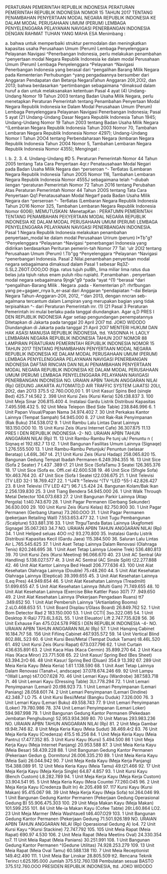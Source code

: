  PERATURAN PEMERINTAH REPUBLIK INDONESIA PERATURAN PEMERINTAH REPUBLIK INDONESIA NOMOR 15 TAHUN 2017 TENTANG PENAMBAHAN PENYERTAAN MODAL NEGARA REPUBLIK INDONESIA KE DALAM MODAL PERUSAHAAN UMUM (PERUM) LEMBAGA PENYELENGGARA PELAYANAN NAVIGASI PENERBANGAN INDONESIA
DENGAN RAHMAT TUHAN YANG MAHA ESA
Menimbang :

a. bahwa untuk memperbaiki struktur permodalan dan meningkatkan kapasitas usaha Perusahaan Umum (Perum) Lembaga Penyelenggara Pelayanan Navigasi ^Penerbangan Indonesia, perlu melakukan penambahan ^penyertaan modal Negara Republik Indonesia ke dalam modal Perusahaan Umum (Perum) Lembaga Penyelenggara ^Pelayanan ^Navigasi Penerbangan Indonesia yang berasal dari ^pengalihan Barang Milik Negara pada Kementerian Perhubungan ^yang pengadaannya bersumber dari Anggaran Pendapatan dan Betanja NegaraTahun Anggaran 20ll,2Ol2, dan 2013; bahwa berdasarkan ^pertimbangan sebagaimana ^dimaksud dalam huruf a dan untuk melaksanakan ketentuan Pasal 4 ayat (4) Undang-Undang Nomor 19 Tahun 2003 tentang Badan Usaha Milik Negara, perlu menetapkan Peraturan Pemerintah tentang Penambahan Penyertaan Modal Negara Republik Indonesia ke Dalam Modal Perusahaan Umum (Perum) Lembaga Penyelenggara Pelayanan Navigasi Penerbangan Indonesia; Pasal 5 ayat (21 Undang-Undang Dasar Negara Republik Indonesia Tahun 1945; Undang-Undang Nomor 19 Tahun 2003 tentang Badan Usaha Milik Negara ^(Lembaran Negara Republik Indonesia Tahun 2003 Nomor 70, Tambahan Lembaran Negara Republik Indonesia Nomor 4297); Undang-Undang Nomor I Tahun 2OO4 tentang Perbendaharaan Negara (kmbaran Negara Republik Indonesia Tahun 2O04 Nomor 5, Tambahan Lembaran Negara Republik Indonesia Nomor 4355);
Mengingat :

l.
b.
2.
3.
4. Undang-Undang #D 5. Peraturan Pemerintah Nomor 44 Tahun 2005 tentang Tata Cara Penyertaan 4qr.r Penatausahaan Modal Negari pada Badan Usaha Milik Negara dan ^perseroan ^- Ter6atas (Lembaran Negara Republik Indonesia Tahun 20OS Nomor 116, Tambahan Lembaran Negara Republik Indonesia Nomor 4555J sebagaimana telah ^-diubah iiengan ^peraturan Pemerintah Nomor 72 Tahun 2O16 tentang Perubahan Atas Peraturan Pemerintah Nomor 44 Tahun 2O0S tentang Tata Cara Penyertaan Qq1 Penatausahaan Modal Negarf pada Badan Usaha Milik Negara dan ^perseroan ^- Ter6atas (Lembaran Negara Republik Indonesia Tahun 2O16 Nomor 325, Tambahan Lembaran Negara Republik Indonesia Nomor 6006);
MEMUTUSKAN:
 MenetapKan : PERATUMN PEMERINTAH TENTANG PENAMBAHAN PEI{YERTAAN MODAL NEGARA REPUBLIK INDONESIA KE DALAM MODAL PERUSAHAAN UMUM (PERUM) LEMBAGA PENYELENGGARA PELAYANAN NAVIGASI PENERBANGAN INDONESIA. Pasal 1 Negara Republik Indonesia melakukan penambahan penyertaan_modal ke dalam modal Perusahaan Urirum (perum) I*Tb"g? ^Penyelenggara ^Pelayanan ^Navigasi ^penerbangari Indonesia yang didirikan berdasarkan Perituran pemerin-tah Nomor 77 Tal: 'ulr 2Ol2 tentang Perusahaan Umum (Perum) !.Tb"gg ^Penyelenggara ^Pelayanan ^Navigasi ^penerbangari Indonesia. Pasal 2 Nilai.penambahan penyertaan modal negara sebagaimana dimaksud dalam Pasal 1 sebesar Rq3Z-S.SL2.Z6OT.OOO,OO (tiga. ratus tujuh pulBh_ lima miliar lima ratus dua belas juta tqiuh ratus enam puluh ribu rupiah). P,enambahan . penyertaan modal negara sebagaimana 9jngk"g9 ^pada ^ayat ^(1) ^berasal ^dari ^pengalihan-Barang Milik . Negara .pada - Kementerian p?: rhrfbungan yang pe+gagaer_rnya b_er-asal dari Anggaran ^pendapiatan ^-dai Belanja Negara Tahun-Anggaran-2OIl, 2012, ^'dan 2013, dengan nncran seb-agalmana tercantum dalam Lampiran yang merupakan bagian yang tidak terpisahkan ^- dari Peraturan Pemerintah inr.
(1) (21 Pasal 3 Peraturan Pemerintah ini mulai berlaku pada tanggal diundangkan. Agar q,D PRES I DEN REPIJBLIK INDONESIA Agar setiap pengundangan penempatannya Ditetapkan di Jakarta pada tanggal 20 April 2Ol7 ttd. JOKO WIDODO Diundangkan di Jakarta pada tanggal 21 April 2Ol7 MENTERI HUKUM DAN HAK ASASI MANUSIA REPUBLIK INDONESIA, ttd. YASONNA H. LAOLY LEMBARAN NEGARA REPUBLIK INDONESIA TAHUN 2OI7 NOMOR 88 LAMPIRAN PERATURAN PEMERINTAH REPUBLIK INDONESIA NOMOR 15 TAHUN 2017 TENTANG PENAMBAHAN PENYERTAAN MODAL NEGARA REPUBLIK INDONESIA KE DALAM MODAL PERUSAHAAN UMUM (PERUM) LEMBAGA PENYELENGGARA PELAYANAN NAVIGASI PENERBANGAN INDONESIA DAFTAR RINCIAN DAN NILAI PENAMBAHAN PENYERTAAN MODAL NEGARA REPUBLIK INDONESIA KE DALAM MODAL PERUSAHAAN UMUM (PERUM) LEMBAGA PENYELENGGARA PELAYANAN NAVIGASI PENERBANGAN INDONESIA NO. URAIAN APBN TAHUN ANGGARAN NILAI (Rp) GEDUNG JAKARTA AUTOMATD,D AIR TRAFFIC SYSTEM (JAATS) 20Lt, 20t2, dan 2O13 375.5 t2.760.OO0,00 1. 91 Unit Kasur/ Spins Bed (sinqle Bed) 425.7 t4.562 2. 398 Unit Kursi Zeis (Kursi Keria) 526.t38.837 3. 100 Unit Meja Sinar 206.815.400 4. Instalasi Gardu Listrik Distribusi Kapasitas 7.495.598.432 5. 92 Unit Meia Telepon (Bed Side Table) 238.846.996 6. 1 Unit Papan Visual/Papan Nama 34.974.402 7. 30 Unit Perkakas Kantor Lainnya (Tempat Sampah) 54.945.000 8. 27 Unit Rak-Rak Penyimpanan (Rak Buku) 314.538.012 9. 1 Unit Rambu Lalu Lintas Darat Lainnya 183.150.OO0 10. 15 Unit Kursi Zeis (Kursi Internet Cafe) 36.307.875 11.13 PRES I DEN REPUBLIK INDONESIA -2- NO. URAIAN APBN TAHUN ANGGARAN NILAI (Rp) 11. 13 Unit Rambu-Rambu Pe tunj uk/ Penuntu n ( Siqnaq el 192.t82.7 13 t2. 1 Unit Bangunan Fasilitas Umum Lainnya (Signaqe) 1.276.555.500 13. 1 Unit Rambu-Rambu Petunjuk/ Penuntun (selasar Beratap) L4.69L.367 t4. 21,1 Unit Kursi Zeis (Kursi Hadap) 258.065.820 15. Bangunan Gedung Tempat Ibadah Permanen 6.249.394.355 16. 13 Unit Sice (Sofa 2 Seater) 7 t.437 .389 t7. 21 Unit Sice (SofaTamu 3 Seatei 126.365.376 18. 17 Unit Sice (Sofa ex. Offi.cel 42.600.538 19. 46 Unit Sice (Sfngle Sofa) 10r.463.764 20. 47 Unit Sice (Sofa I Seatei t22.036.675 21. 1 Unit Televisi (TV LED 32-) 18.769.427 22. 1 ^IJ41t ^Televisi ^(TV ^LED ^55-) 42.826.427 23. 8 Unit Televisi (TV LED 42") 96.7 L5.424 24. Bangunan Kolam/Bak Ikan 2.256.139.830 25. 3 Unit Tiang Bendera 54.945.000 26. 1 Unit Walk Throuqh Metal Detector 104.073.683 27. 2 Unit Bangunan Parkir Lainnya (Atap Pergola) 1.t40.743.670 28. 1 Unit Pagar Permanen (Gerbang Sekunder) 36.630.000 29. 100 Unit Kursi Zeis (Kursi Kelas) 82.750.900 30. 1 Unit Pagar Permanen (Gerbang Utama) 73.260.OOO 31. 1 Unit Pagar Permanen (pekerjaan Retailing WalI) 7.553.653.477 32. 1 Unit Tugu Pembangunan /Scalpture) 533.881.316 33. 1 Unit Ttrgu/Tanda Batas Lainnya (Axgfometi Signagel 35.067.263 34.7 NO. URAIAN APBN TAHUN ANGGARAN NILAI (Rp) 34. 1 Unit Heliped seluas 4OO rn2 93.270.800 35. Instalasi Gardu Listrik Distribusi Kapasitas Kecil (Gardu Jaea) 115.384.500 36. Saluran Lalu Lintas Air L.765.545.625 37. 1 Unit Aset Tetap Lainnya Dalam Renovasi (Olahraga Tenis) 820.246.695 38. 1 Unit Aset Tetap Lainnya (Joeine Trek) 536.480.813 39. 70 Unit Kursi Zeis (Kursi Meetinq) 96.066.670 40. 23 Unit AC Sentral (Air Handlinq) 5.138.027.577 4t. 3 Unit AC Sentral (AC Sinsle Split) t22.277.888 42. 46 Unit Alat Kantor Lainnya Bed Headl 206.777.636 43. 100 Unit Alat Kesehatan Olahraga Lainnya (Double) 75.r48.260 44. 5 Unit Alat Kesehatan Olahraga Lainnya (Eleptical) 39.399.655 45. 3 Unit Alat Kesehatan Lainnya (Leq Pres) 44.949.654 46. 5 Unit Alat Kesehatan Lainnya (Treadmilt) 51.699.655 47. 5 Unit Alat Kesehatan Lainnya (Multi Gam) 71.749.655 48. 10 Unit Alat Kesehatan Lainnya (Exercise Bike Kattler Paso 307) 77 .949.650 49. 2 Unit Alat Kesehatan Lainnya (Pekerjaan Pengadaan Ruans) tt7 .349.652 50. 1 Unit Alat Pembersih Lainnya '(Artianlating Booms) 2.sLO.468.653 51. 1 Unit Board Displau t/Glass Board) 26.849.762 52. 1 Unit Bom Detector Rad 2 183.150.000 53. 1 Unit CCTI| 3so.322.O85 54. 1 Unit Desktop X-RaU 773.6L3.62L 55. 1 Unit Eleuator/ Lift 2.747.735.828 56. 36 Unit Exhause Fan 475.O24.578 PRES I DEN REPUBLIK INDONESIA -4- NO. URAIAN APBN TAHUN ANGGARAN NILAI (Rp) 57. 1 Unit Hanqinq Cabinet 16.184.7t7 58. 156 Unit Fifiinq Cabinet 467.935.572 59. 14 Unit Vertical Blind 802.88L.523 60. 6 Unit Kursi Besi/Metal (Tempat Duduk Taman) t8.46L.520 61. 492 Unit Kursi Zeis (Kursi Rapat) 673.037.796 62. 1 Unit Curtain 436.635.891 63. 2 Unit Kaca Hias (Kaca Cermin) 35.899.270 64. 2 Unit Kaca Hias (Kaca Miror) 23.771.508 65. 22 Unit Kasur/ Spring Bed (Bes Sheet) 63.394.2rO 66. 48 Unit Kasur/ Sprinq Bed (Diuan) 354.9 13.392 67. 289 Unit Meia Keria Kayu (Meia Keria) 1.61 1.138.590 68. 1 Unit Aset Tetap Lainnya Dalam Renovasi (Tanah+I, andscape) 37.078.674.246 69. 92 Unit Lampu ^(Wall Lamp) t47.OO7.628 70. 46 Unit Lemari Kayu (Wardrobe) 387.583.718 7t. 46 Unit Lemari Kayu (Dressing Table) 3Lt.778.294 72. 1 Unit Lemari Penyimpanan (Lemari) 20.t98.923 73. 1 Unit Lemari Penyimpanan (Lemari Paniang) 28.058.601 74. 2 Unit Lemari Penyimpanan (Lemari Dindine) 42.348.7 LO 75. 4 Unit Kursi Besi/Metal (Bangku Duduk) 7.326.000 76. 3 Unit Lemari Kayu (Lemari Buku) 49.558.743 77. 9 Unit Lemari Penyimpanan (Loker) 79.780.986 78. 374 Unit Lemari Penyimpanan (Lemari Loker) 594.987.998 79. 1 Unit Bangunan Gedung Kantor Permanen (Pekedaan Jembatan Penghubung) 52.953.934.369 80. 70 Unit Matras 293.983.236 NO. URAIAN APBN TAHUN ANGGARAN NILAI (Rp) 81. 2 Unit Meja Gambar t9.94t.746 82. 8 Unit Meja Keria Kayu (Meia Sudut) 38.469.4r2 83. 76 Unit Meja Kerla Kayu (Credenza) 415.5 t6.256 84. 1 Unit Meja Keria Kayu (Meia Pantru) t7.477.352 85. 3 Unit Kursi Kayu (Kursi) 5.494.500 86 1 Unit Meja Kerja Kayu (Meja Internet Panjang) 20.953.588 87. 3 Unit Meia Keria Kayu (Meia Besar) 58.439.228 88. 1 Unit Bangunan Gedung Kantor Permanen (Pekeriaan Gedun g. Dormitorul 26.006.335.210 89. 1 Unit Meia Keria Kayu (Meia Saii) 26.044.942 90. 7 Unit Meja Keda Kayu (Meja Kerja Panjang) 154.388.089 91. 12 Unit Meia Keria Kayu (Meia Tamu) 49.t21.466 92. 17 Unit Meja Kerja Kayu (Meja Kerja Single) 64.87 4.857 93. 1 Unit Kursi Kayu (Bench Custom) L8.282.789 94. 1 Unit Meja Kerja Kayu (Meja Kerja Custom) 33.904.541 95. 5 Unit Meja Keria Kayu (Meia Countei 77.260.O45 96. 2 Unit Meja Kerja Kayu (Credenza Built In) 4r.205.498 97. 117 Kursi Kayu (Kursi Makan) 95.415.067 98. 39 Unit Meja Kerja Kayu (Meja Sofa) tol.264.046 99. 1 Unit Bangunan Gedung Kantor Permanen (Pekerjaan Gedung Operasional Gedung B) 55.906.475.303 100. 29 Unit Meja Makan Kayu (Meja Makan) 101.599.255 101. 84 Unit Me-ia Makan Kayu (Cofee Tabte) 26t.L60.864 LO2. 23 Unit Meja Marmer (Meia Washtauell t46.407.O29 103. 1 Unit Bangunan Gedung Kantor Permanen (Pekerjaan Gedung 71.501.926.189 NO. URAIAN APBN TAHUN ANGGARAN NILAI (Rp) Operasional Gedung A) lo4. 72 Unit Kursi Kayu ^(Kursi Stackine) 72.747.792 105. 105 Unit Meia Rapat (Meia Rapat) 690.97 4.530 106. 2 Unit Meia Rapat (Meia Meetins Oval) 24.330.354 to7. 11 Unit Meia Rapat (Meia Panians) 30.251.991 108. 1 Unit Bangunan Gedung Kantor Permanen ^(Gedune Utilitas) 74.928.253.279 109. 13 Unit Meia Rapat (Meia Oval Tamu) 60.588.138 110. 7 Unit Meia Receptionist 149.4t2.490 111. 1 Unit Meia Bar Linskar 28.805.509 tt2. Rencana Teknik Terinci t.625.195.000 Jumlah 375.512.760.138 Pembulatan sesuai BASTO 375.512.760.OOO PRESIDEN REPUBLIK INDONESIA, ttd. JOKO WIDODO